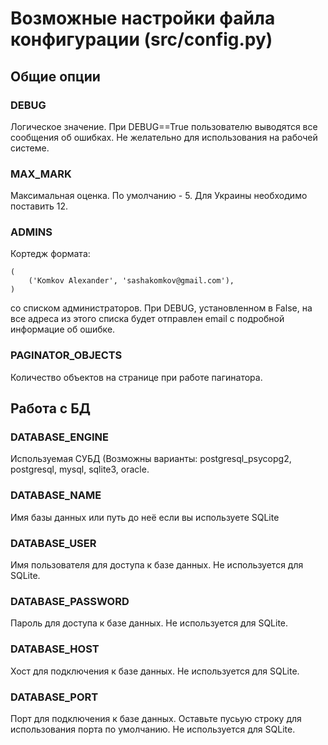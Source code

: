 # Возможные настройки файла конфигурации (src/config.py) #

## Общие опции ##

### DEBUG ###
Логическое значение. При DEBUG==True пользователю выводятся все сообщения об ошибках. Не желательно для использования на рабочей системе.

### MAX\_MARK ###
Максимальная оценка. По умолчанию - 5. Для Украины необходимо поставить 12.


### ADMINS ###
Кортедж формата:
```
(
    ('Komkov Alexander', 'sashakomkov@gmail.com'),
)
```
со списком администраторов. При DEBUG, установленном в False, на все адреса из этого списка будет отправлен email с подробной информацие об ошибке.
### PAGINATOR\_OBJECTS ###
Количество объектов на странице при работе пагинатора.

## Работа с БД ##
### DATABASE\_ENGINE ###
Используемая СУБД (Возможны варианты: postgresql\_psycopg2, postgresql, mysql, sqlite3, oracle.
### DATABASE\_NAME ###
Имя базы данных или путь до неё если вы используете SQLite
### DATABASE\_USER ###
Имя пользователя для доступа к базе данных. Не используется для SQLite.
### DATABASE\_PASSWORD ###
Пароль для доступа к базе данных. Не используется для SQLite.
### DATABASE\_HOST ###
Хост для подключения к базе данных. Не используется для SQLite.
### DATABASE\_PORT ###
Порт для подключения к базе данных. Оставьте пусьую строку для использования порта по умолчанию. Не используется для SQLite.